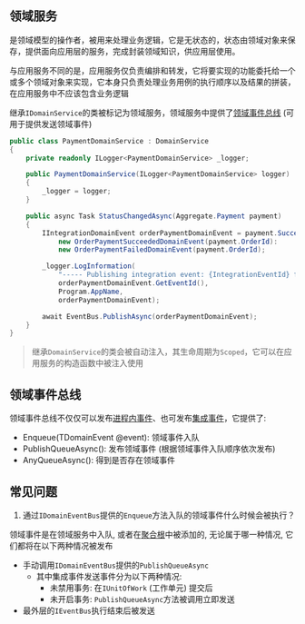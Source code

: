 ## 领域服务

是领域模型的操作者，被用来处理业务逻辑，它是无状态的，状态由领域对象来保存，提供面向应用层的服务，完成封装领域知识，供应用层使用。

与应用服务不同的是，应用服务仅负责编排和转发，它将要实现的功能委托给一个或多个领域对象来实现，它本身只负责处理业务用例的执行顺序以及结果的拼装，在应用服务中不应该包含业务逻辑

继承`IDomainService`的类被标记为领域服务，领域服务中提供了[领域事件总线](#领域事件总线) (可用于提供发送领域事件)

```csharp
public class PaymentDomainService : DomainService
{
    private readonly ILogger<PaymentDomainService> _logger;

    public PaymentDomainService(ILogger<PaymentDomainService> logger)
    {
        _logger = logger;
    }

    public async Task StatusChangedAsync(Aggregate.Payment payment)
    {
        IIntegrationDomainEvent orderPaymentDomainEvent = payment.Succeeded ? 
            new OrderPaymentSucceededDomainEvent(payment.OrderId): 
            new OrderPaymentFailedDomainEvent(payment.OrderId);

        _logger.LogInformation(
            "----- Publishing integration event: {IntegrationEventId} from {AppName} - ({@IntegrationEvent})", 
            orderPaymentDomainEvent.GetEventId(), 
            Program.AppName, 
            orderPaymentDomainEvent);

        await EventBus.PublishAsync(orderPaymentDomainEvent);
    }
}
```

> 继承`DomainService`的类会被自动注入，其生命周期为`Scoped`，它可以在应用服务的构造函数中被注入使用

## 领域事件总线

领域事件总线不仅仅可以发布[进程内事件](/framework/building-blocks/dispatcher/local-event)、也可发布[集成事件](/framework/building-blocks/dispatcher/integration-event)，它提供了:

* Enqueue<TDomainEvent>(TDomainEvent @event): 领域事件入队
* PublishQueueAsync(): 发布领域事件 (根据领域事件入队顺序依次发布)
* AnyQueueAsync(): 得到是否存在领域事件

## 常见问题

1. 通过`IDomainEventBus`提供的`Enqueue`方法入队的领域事件什么时候会被执行？

领域事件是在领域服务中入队, 或者在[聚合根](/framework/building-blocks/ddd/aggregate-root)中被添加的, 无论属于哪一种情况, 它们都将在以下两种情况被发布

* 手动调用`IDomainEventBus`提供的`PublishQueueAsync`
  * 其中集成事件发送事件分为以下两种情况:
    * 未禁用事务: 在`IUnitOfWork` (工作单元) 提交后
    * 未开启事务: `PublishQueueAsync`方法被调用立即发送
* 最外层的`IEventBus`执行结束后被发送